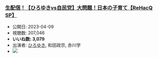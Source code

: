 ### [生配信！【ひろゆきvs自民党】大問題！日本の子育て【ReHacQ SP】](https://www.youtube.com/watch?v=LIBkTZjX_CM)
-   公開日: 2023-04-09
-   視聴数: 207,046
-   **いいね数: 3,079**
-   出演者: [ひろゆき](/rehacq_fan/people/ひろゆき "wikilink"), 和田政宗, 赤川学
- [![](https://img.youtube.com/vi/LIBkTZjX_CM/hqdefault.jpg)](https://www.youtube.com/watch?v=LIBkTZjX_CM)
